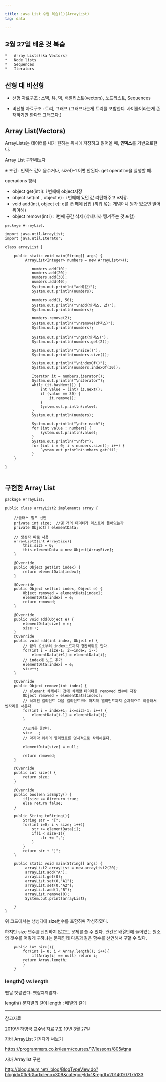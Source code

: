 ```yaml
---

title: java List 수업 복습(1)(ArrayList)
tag: data

---
```


## 3월 27일 배운 것 복습

	*	Array Lists(aka Vectors)
	*	Node lists
	*	Sequences
	*	Iterators

 
## 선형 대 비선형

*	선형 자료구조 : 스택, 뷰, 덱, 배열리스트(vectors), 노드리스트, Sequences

*	비선형 자료구조 : 트리, 그래프
(그래프라는게 트리를 포함한다. 사이클이라는게 존재하기만 한다면 그래프다.)

## Array List(Vectors)

ArrayLists는 데이터를 내가 원하는 위치에 저장하고 읽어올 때, **인덱스**를 기반으로한다.

Array List 구현해보자

※ 조건 : 인덱스 값이 음수거나, size()-1 이면 안된다. get operation을 실행할 때.

operations 정리
*	object get(int i): i 번째에 object저장
*	object set(int i, object e) : i 번째에 있던 
값 리턴해주고 e저장.
*	void add(int i, object e): e를 i번째에 삽입 (끼워 넣는 개념이니 뭔가 있으면 밀어줘야해)
*	object remove(int i) : i번째 공간 삭제 (삭제니까 땡겨주는 것 포함)

```
package ArrayList;

import java.util.ArrayList;
import java.util.Iterator;

class arrayList {

	public static void main(String[] args) {
		 ArrayList<Integer> numbers = new ArrayList<>();

	        numbers.add(10);
	        numbers.add(20);
	        numbers.add(30);
	        numbers.add(40);
	        System.out.println("add(값)");
	        System.out.println(numbers);

	        numbers.add(1, 50);
	        System.out.println("\nadd(인덱스, 값)");
	        System.out.println(numbers);

	        numbers.remove(2);
	        System.out.println("\nremove(인덱스)");
	        System.out.println(numbers);

	        System.out.println("\nget(인덱스)");
	        System.out.println(numbers.get(2));

	        System.out.println("\nsize()");
	        System.out.println(numbers.size());

	        System.out.println("\nindexOf()");
	        System.out.println(numbers.indexOf(30));

	        Iterator it = numbers.iterator();
	        System.out.println("\niterator");
	        while (it.hasNext()) {
	            int value = (int) it.next();
	            if (value == 30) {
	                it.remove();
	            }
	            System.out.println(value);
	        }
	        System.out.println(numbers);

	        System.out.println("\nfor each");
	        for (int value : numbers) {
	            System.out.println(value);
	        }
	        System.out.println("\nfor");
	        for (int i = 0; i < numbers.size(); i++) {
	            System.out.println(numbers.get(i));
	        }
	}

}


```

## 구현한 Array List

```
package ArrayList;

public class arrayList2 implements array {
	
	//클래스 필드 선언
	private int size;  //몇 개의 데이터가 리스트에 들어있는가 
	private Object[] elementData;
	
	// 생성자 따로 사용 
	arrayList2(int ArraySize){
		this.size = 0;
		this.elementData = new Object[ArraySize];
	}
	
	@Override
	public Object get(int index) {
		return elementData[index];
	}

	@Override
	public Object set(int index, Object e) {
		Object removed = elementData[index];
		elementData[index] = e;
		return removed;
	}
	
	@Override
	public void add(Object e) {
		elementData[size] = e;
		size++;
	}
	@Override
	public void add(int index, Object e) {
		// 끝의 요소부터 index노드까지 한칸씩뒤로 민다.
		for(int i = size-1; i>=index; i--)
			elementData[i+1] = elementData[i];
		// index에 노드 추가
		elementData[index] = e;
		size++;
	}

	@Override
	public Object remove(int index) {
		// element 삭제하기 전에 삭제할 데이터를 removed 변수에 저장
		Object removed = elementData[index];
		// 삭제된 엘리먼트 다음 엘리먼트부터 마지막 엘리먼트까지 순차적으로 이동해서 빈자리를 채운다
		for(int i = index+1; i<=size-1; i++) {
			elementData[i-1] = elementData[i];
		}
		
		//크기를 줄인다.
		size --;
		// 마지막 위치의 엘리먼트를 명시적으로 삭제해준다.
		
		elementData[size] = null;
		
		return removed;
	}

	@Override
	public int size() {
		return size;
	}

	@Override
	public boolean isEmpty() {
		if(size == 0)return true;
		else return false;
	}

	public String toString(){
	    String str = "[";
	    for(int i=0; i < size; i++){
	        str += elementData[i];
	        if(i < size-1){
	            str += ",";
	        }
	    }
	    return str + "]";
	}

	public static void main(String[] args) {
		 arrayList2 arrayList = new arrayList2(20);
		 arrayList.add("A");
		 arrayList.get(0);
		 arrayList.set(0,"A1");
		 arrayList.set(0,"A2");
		 arrayList.add(1,"B");
		 arrayList.remove(0);
		 System.out.print(arrayList);
	 
	}	
}

```

위 코드에서는 생성자에 size변수를 포함하여 작성하였다.

하지만 size 변수를 선언하지 않고도 문제를 풀 수 있다. 관건은 배열안에 들어있는 원소의 갯수를 어떻게 구하냐는 문제인데 다음과 같은 함수를 선언해서 구할 수 있다.

```
	public int size(){
    	for(int i= 0; i < Array.length(); i++){
        	if(Array[i] == null) return i;
        return Array.length;
        }
    }
```


### length() vs length

맨날 헷갈린다. 헷갈리지말자.

length() 문자열의 길이
length : 배열의 길이



- - -
 
참고자료 

2019년 하영국 교수님 자료구조 19년 3월 27일

자바 ArrayList 가져다가 써보기

https://programmers.co.kr/learn/courses/17/lessons/805#qna

자바 Arraylist 구현

http://blog.daum.net/_blog/BlogTypeView.do?blogid=0fkRr&articleno=309&categoryId=1&regdt=20140207175133


